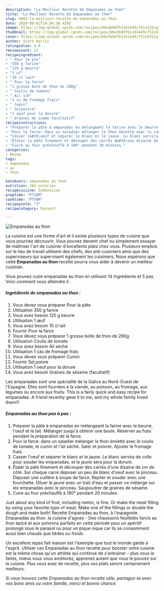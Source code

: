 ```yaml
---
description: "La Meilleur Recette De Empanadas au thon"
title: "La Meilleur Recette De Empanadas au thon"
slug: 5682-la-meilleur-recette-de-empanadas-au-thon
date: 2020-09-02T14:36:38.429Z
image: https://img-global.cpcdn.com/recipes/b6e3b9d7b1161449/751x532cq70/empanadas-au-thon-photo-principale-de-la-recette.jpg
thumbnail: https://img-global.cpcdn.com/recipes/b6e3b9d7b1161449/751x532cq70/empanadas-au-thon-photo-principale-de-la-recette.jpg
cover: https://img-global.cpcdn.com/recipes/b6e3b9d7b1161449/751x532cq70/empanadas-au-thon-photo-principale-de-la-recette.jpg
author: Scott Harris
ratingvalue: 4.8
reviewcount: 11
recipeingredient:
- " Pour la pte"
- "350 g farine"
- "125 g beurre"
- "1 uf"
- "10 cl lait"
- " Pour la farce"
- "1 grosse bote de thon de 280g"
- " Coulis de tomate"
- " Ail sch"
- "1 cs de fromage frais"
- " Cumin"
- " Selpoivre"
- "1 oeuf pour la dorure"
- " Graines de ssame facultatif"
recipeinstructions:
- "Préparer la pâte à empanadas en mélangeant la farine avec le beurre, l&#39;oeuf et le lait. Mélanger jusqu&#39;à obtenir une boule. Réserver au frais pendant la préparation de la farce."
- "Pour la farce: dans un saladier mélanger le thon émietté avec le coulis de tomate, le cumin et l&#39;ail séché. Saler et poivrer. Ajouter le fromage frais."
- "Casser l&#39;oeuf et séparer le blanc et le jaune. Le blanc servira de colle pour souder les empanadas, et le jaune sera pour la dorure."
- "Étaler la pâte finement et découper des carrés d&#39;une dizaine de cm de côté. Sur chaque carré déposer un peu de blanc d&#39;oeuf avec le pinceau. Déposer une cuillère à soupe de farce. Replier et souder avec une fourchette. Diluer le jaune avec un trait d&#39;eau et passer ce mélange sur les empanadas avec le pinceau. Saupoudrer de graines de sésame."
- "Cuire au four préchauffé à 180° pendant 20 minutes."
categories:
- Resep
tags:
- empanadas
- au
- thon

katakunci: empanadas au thon 
nutrition: 264 calories
recipecuisine: Indonesian
preptime: "PT16M"
cooktime: "PT56M"
recipeyield: "3"
recipecategory: Dessert

---
```



![Empanadas au thon](https://img-global.cpcdn.com/recipes/b6e3b9d7b1161449/751x532cq70/empanadas-au-thon-photo-principale-de-la-recette.jpg)

La cuisine est une forme d'art et il existe plusieurs types de cuisine que vous pourriez découvrir. Vous pouvez devenir chef ou simplement essayer de maîtriser l'art de cuisiner d'excellents plats chez vous. Plusieurs emplois sur le lieu de travail utilisent des chefs, des pré-cuisiniers ainsi que des superviseurs qui supervisent également les cuisiniers. Nous espérons que cette <strong> Empanadas au thon </strong> recette pourra vous aider à devenir un meilleur cuisinier.

<!--inarticleads1-->

Vous pouvez cuire empanadas au thon en utilisant 14 Ingrédients et 5 pas. Voici comment vous atteindre il.

##### Ingrédients de empanadas au thon :

1. Vous devez vous préparer  Pour la pâte
1. Utilisation 350 g farine
1. Vous avez besoin 125 g beurre
1. Utilisation 1 œuf
1. Vous avez besoin 10 cl lait
1. Fournir  Pour la farce
1. Vous devez vous préparer 1 grosse boîte de thon de 280g
1. Utilisation  Coulis de tomate
1. Vous avez besoin  Ail séché
1. Utilisation 1 càs de fromage frais
1. Vous devez vous préparer  Cumin
1. Fournir  Sel,poivre
1. Utilisation 1 oeuf pour la dorure
1. Vous avez besoin  Graines de sésame (facultatif)


Les empanadas sont une spécialité de la Galice au Nord-Ouest de l&#39;Espagne. Elles sont fourrées à la viande, au poisson, au fromage, aux légumes ou encore aux fruits. This is a fairly quick and easy recipe for empanadas. A friend recently gave it to me, and my whole family loved them!!! 

<!--inarticleads2-->

##### Empanadas au thon pas à pas :

1. Préparer la pâte à empanadas en mélangeant la farine avec le beurre, l&#39;oeuf et le lait. Mélanger jusqu&#39;à obtenir une boule. Réserver au frais pendant la préparation de la farce.
1. Pour la farce: dans un saladier mélanger le thon émietté avec le coulis de tomate, le cumin et l&#39;ail séché. Saler et poivrer. Ajouter le fromage frais.
1. Casser l&#39;oeuf et séparer le blanc et le jaune. Le blanc servira de colle pour souder les empanadas, et le jaune sera pour la dorure.
1. Étaler la pâte finement et découper des carrés d&#39;une dizaine de cm de côté. Sur chaque carré déposer un peu de blanc d&#39;oeuf avec le pinceau. Déposer une cuillère à soupe de farce. Replier et souder avec une fourchette. Diluer le jaune avec un trait d&#39;eau et passer ce mélange sur les empanadas avec le pinceau. Saupoudrer de graines de sésame.
1. Cuire au four préchauffé à 180° pendant 20 minutes.


Just about any kind of fruit, including melon, is fine. Or make the meat filling by using your favorite type of meat. Make one of the fillings or double the dough and make both! Recette Empanadas au thon, à l&#39;espagnole. Empanadas au thon. la cuisine d&#39;agnes - Des chaussons feuilletés farcis au thon épicé et aux poivrons parfaits en cette période pour un apéritif prolongé sous le parasol ou pour un pique nique car ils se consomment aussi bien chauds que tièdes ou froids. 

<!--inarticleads1-->

<p>
Un excellent repas fait maison est l'exemple que tout le monde garde à l'esprit. Utiliser ces Empanadas au thon recette pour booster votre cuisine est la même chose qu'un athlète qui continue de s'entraîner - plus vous le faites, mieux vous vous améliorez, apprenez autant que vous le pouvez sur la cuisine. Plus vous avez de recette, plus vos plats seront certainement meilleurs.
</p>

<p>
<i>Si vous trouvez cette Empanadas au thon recette utile, partagez-la avec vos bons amis ou votre famille, merci et bonne chance.</i>
</p>
